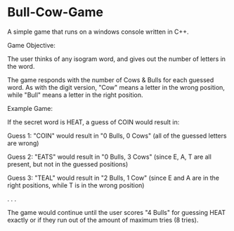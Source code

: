 # Bull-Cow-Game
A simple game that runs on a windows console written in C++.

Game Objective:

The user thinks of any isogram word, and gives out the number of letters in the word.

The game responds with the number of Cows & Bulls for each guessed word. As with the digit version, "Cow" means a letter in the wrong position, while "Bull" means a letter in the right position.

Example Game:

If the secret word is HEAT, a guess of COIN would result in:

Guess 1: "COIN" would result in  "0 Bulls, 0 Cows" (all of the guessed letters are wrong)

Guess 2: "EATS" would result in  "0 Bulls, 3 Cows" (since E, A, T are all present, but not in the guessed positions)

Guess 3: "TEAL" would result in  "2 Bulls, 1 Cow" (since E and A are in the right positions, while T is in the wrong position)

.
.
.

The game would continue until the user scores "4 Bulls" for guessing HEAT exactly or if they run out of the
amount of maximum tries (8 tries).
